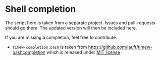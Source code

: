 # Shell completion

The script here is taken from a separate project.
Issues and pull-requests should go there.
The updated version will then be included here.

If you are missing a completion, feel free to contribute.

* `timew-completion.bash` is taken from https://github.com/lauft/timew-bashcompletion which is released under [MIT license](https://github.com/lauft/timew-bashcompletion/blob/master/LICENSE)